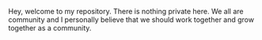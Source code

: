 Hey, welcome to my repository. There is nothing private here. We all are community and I personally believe that we should work together and grow together as a community.
